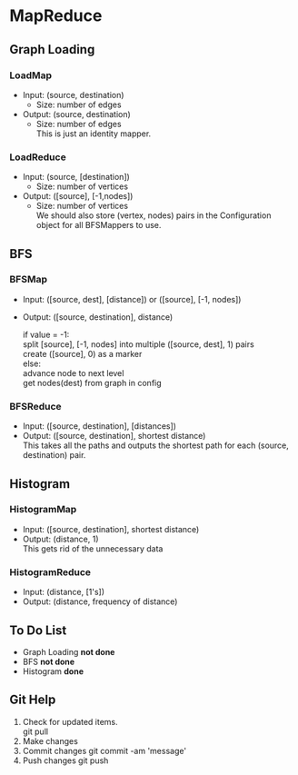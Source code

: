 MapReduce
=========

## Graph Loading
### LoadMap
*	Input: (source, destination)  
    *	Size: number of edges  
*	Output: (source, destination)   
    *	Size: number of edges  
This is just an identity mapper.  

### LoadReduce
*	Input: (source, [destination])  
    *	Size: number of vertices  
*	Output: ([source], [-1,nodes])  
    *	Size: number of vertices  
We should also store (vertex, nodes) pairs in the Configuration object for all BFSMappers to use.  

## BFS
### BFSMap  
*	Input: ([source, dest], [distance]) or ([source], [-1, nodes])  
*	Output: ([source, destination], distance)  

    if value = -1:  
        split [source], [-1, nodes] into multiple ([source, dest], 1) pairs  
	    create ([source], 0) as a marker  
    else:  
        advance node to next level  
        get nodes(dest) from graph in config  

### BFSReduce
*	Input: ([source, destination], [distances])  
*	Output: ([source, destination], shortest distance)  
This takes all the paths and outputs the shortest path for each (source, destination) pair.  

## Histogram
### HistogramMap
*	Input: ([source, destination], shortest distance)  
*	Output: (distance, 1)  
This gets rid of the unnecessary data  

### HistogramReduce
*	Input: (distance, [1's])  
*	Output: (distance, frequency of distance)  

## To Do List
*	Graph Loading **not done**  
*	BFS **not done**  
*	Histogram **done**  

## Git Help
1.	Check for updated items.  
    git pull  
2.	Make changes  
3.	Commit changes
    git commit -am 'message'  
4.	Push changes
    git push  